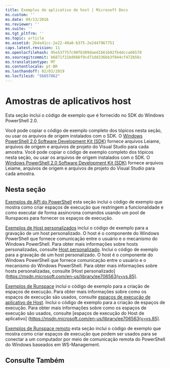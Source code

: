 ```yaml
---
title: Exemplos de aplicativo de host | Microsoft Docs
ms.custom: ''
ms.date: 09/13/2016
ms.reviewer: ''
ms.suite: ''
ms.tgt_pltfrm: ''
ms.topic: article
ms.assetid: 2b4a41cc-2e22-49a0-b375-2e2447967751
caps.latest.revision: 11
ms.openlocfilehash: 95e537757c90f6309daed1b61b92fb4dcca66570
ms.sourcegitcommit: b6871f21bd666f9cd71dd336bb3f844cf472b56c
ms.translationtype: MT
ms.contentlocale: pt-BR
ms.lasthandoff: 02/03/2019
ms.locfileid: "56857862"
---
```

# <a name="host-application-samples"></a>Amostras de aplicativos host

Esta seção inclui o código de exemplo que é fornecido no SDK do Windows PowerShell 2.0.

 Você pode copiar o código de exemplo completo dos tópicos nesta seção, ou usar os arquivos de origem instalados com o SDK. O [Windows PowerShell 2.0 Software Development Kit (SDK)](https://www.microsoft.com/en-us/download/details.aspx?id=2560) fornece arquivos Leiame, arquivos de origem e arquivos de projeto do Visual Studio para cada amostra.
Você pode copiar o código de exemplo completo dos tópicos nesta seção, ou usar os arquivos de origem instalados com o SDK. O [Windows PowerShell 2.0 Software Development Kit (SDK)](https://www.microsoft.com/en-us/download/details.aspx?id=2560) fornece arquivos Leiame, arquivos de origem e arquivos de projeto do Visual Studio para cada amostra.

## <a name="in-this-section"></a>Nesta seção

 [Exemplos de API do PowerShell](./windows-powershell-api-samples.md) esta seção inclui o código de exemplo que mostra como criar espaços de execução que restringem a funcionalidade e como executar de forma assíncrona comandos usando um pool de Runspaces para fornecer os espaços de execução.

 [Exemplos de Host personalizados](./custom-host-samples.md) inclui o código de exemplo para a gravação de um host personalizado. O host é o componente do Windows PowerShell que fornece comunicação entre o usuário e o mecanismo do Windows PowerShell. Para obter mais informações sobre hosts personalizadas, consulte [Host personalizado](https://msdn.microsoft.com/en-us/library/ee706563(v=vs.85).aspx).
Inclui o código de exemplo para a gravação de um host personalizado. O host é o componente do Windows PowerShell que fornece comunicação entre o usuário e o mecanismo do Windows PowerShell. Para obter mais informações sobre hosts personalizadas, consulte [Host personalizado] (https://msdn.microsoft.com/en-us/library/ee706563(v=vs.85).

 [Exemplos de Runspace](./runspace-samples.md) inclui o código de exemplo para a criação de espaços de execução. Para obter mais informações sobre como os espaços de execução são usados, consulte [espaços de execução de aplicativo de Host](https://msdn.microsoft.com/en-us/library/ee706563(v=vs.85).aspx).
Inclui o código de exemplo para a criação de espaços de execução. Para obter mais informações sobre como os espaços de execução são usados, consulte [espaços de execução do Host de aplicativo] (https://msdn.microsoft.com/en-us/library/ee706563(v=vs.85).

 [Exemplos de Runspace remoto](./remote-runspace-samples.md) esta seção inclui o código de exemplo que mostra como criar espaços de execução que podem ser usados para se conectar a um computador por meio de comunicação remota do PowerShell do Windows baseados em WS-Management.

## <a name="see-also"></a>Consulte Também
